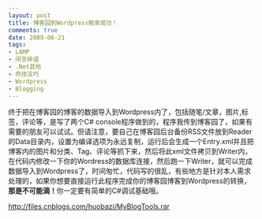 ```yaml
---
layout: post
title: 博客园到Wordpress搬家成功！
comments: true
date: 2009-06-21
tags:
- LAMP
- 闲言碎语
- .Net其他
- 奇技淫巧
- Wordpress
- Blogging
---
```


<p>终于把在博客园的博客的数据导入到Wordpress内了，包括随笔/文章，图片,标签，评论等，是写了两个C# console程序做到的，程序我传到博客园了，如果有需要的朋友可以试试。但请注意，要自己在博客园后台备份RSS文件放到Reader的Data目录内，设置为编译选项为永远复制，运行后会生成一个Entry.xml并且把博客内的图片和分类、Tag、评论等抓下来，然后将此xml文件拷贝到Writer内，在代码内修改一下你的Wordress的数据库连接，然后跑一下Writer，就可以完成数据导入到Wordpress了，时间匆忙，代码写的很乱，有些地方是针对本人需求处理的，如果你想要直接运行此程序完成你的博客园博客到Wordpress的转换，<strong>那是不可能滴！</strong>你一定要有简单的C#调试基础哦。</p>
<p><a href="http://files.cnblogs.com/huobazi/MyBlogTools.rar">http://files.cnblogs.com/huobazi/MyBlogTools.rar</a></p>				
